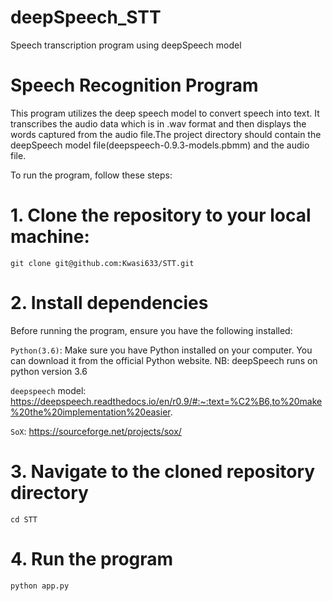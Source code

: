 # deepSpeech_STT
Speech transcription program using deepSpeech model


# Speech Recognition Program
This program utilizes the deep speech model to convert speech into text. It transcribes the audio data which is in .wav format and then displays the words captured from the audio file.The project directory should contain the deepSpeech model file(deepspeech-0.9.3-models.pbmm) and the audio file.

To run the program, follow these steps:

# 1. Clone the repository to your local machine:
`git clone git@github.com:Kwasi633/STT.git
`

# 2. Install dependencies
Before running the program, ensure you have the following installed:

`Python(3.6)`: Make sure you have Python installed on your computer. You can download it from the official Python website. NB: deepSpeech runs on python version 3.6

`deepspeech` model: https://deepspeech.readthedocs.io/en/r0.9/#:~:text=%C2%B6,to%20make%20the%20implementation%20easier.

`SoX`: https://sourceforge.net/projects/sox/

# 3. Navigate to the cloned repository directory
`cd STT
` 

# 4. Run the program 
```python
python app.py
```

